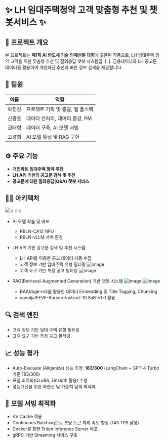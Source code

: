 # ✨ LH 임대주택청약 고객 맞춤형 추천 및 챗봇서비스 ✨

## 🎯 프로젝트 개요

본 프로젝트는 **제1회 AI 반도체 기술 인재선발 대회**에 출품된 작품으로, LH 임대주택 청약 고객을 위한 맞춤형 추천 및 질의응답 챗봇 시스템입니다. 금융데이터와 LH 공고문 데이터를 활용하여 개인화된 추천과 빠른 정보 검색을 제공합니다.

## 👥 팀원
| 이름 | 역할 |
|-------|-------|
| 박진감 | 프로젝트 기획 및 총괄, 웹 풀스택 |
| 신광훈 | 데이터 전처리, 데이터 증강, PM |
| 권태형 | 데이터 구축, AI 모델 서빙 |
| 고강희 | AI 모델 튜닝 및 RAG 구현 |


## ⚙️ 주요 기능
- **개인화된 임대주택 청약 추천**
- **LH API 기반의 공고문 검색 및 추천**
- **공고문에 대한 질의응답(Q&A) 챗봇 서비스**


## 🧑‍💻 아키텍처
![ㅇㄹㅇ](https://github.com/user-attachments/assets/27b99a12-a6bf-4e4d-b5fa-ff9d33e29e15)

- AI 모델 학습 및 배포
  - RBLN-CA12 NPU
  - RBLN-vLLM 서버 환경

- LH API 기반 공고문 검색 및 추천 시스템
  - LH API를 이용한 공고 데이터 자동 수집
  - 고객 정보 기반 임대주택 유형 필터링
![image](https://github.com/user-attachments/assets/11a22015-0da8-4d6e-ae0e-0f94f3b1b02b)
  - 고객 요구 기반 특정 공고 필터링 
![image](https://github.com/user-attachments/assets/c873caa6-9ded-4185-9085-5aa6d661bad0)

- RAG(Retrieval-Augmented Generation) 기반 챗봇 시스템
![image](https://github.com/user-attachments/assets/b2c556aa-6c5e-4e90-9d2a-ca85b6d8c5e0)
![image](https://github.com/user-attachments/assets/7d576ea4-3d20-4717-93b9-0cb0ee52f91e)

  - BAAI/bge-m3을 활용한 데이터 Embedding 및 Title Tagging, Chunking
  - yanolja/EEVE-Korean-Instruct-10.8aB-v1.0 활용
    

## 🔍 검색 엔진
- 고객 정보 기반 임대 주택 유형 필터링
- 고객 요구 기반 특정 공고 필터링

## 📈 성능 평가
- Auto-Evaluate (Allganize) 성능 측정: **182/300** (LangChain + GPT-4 Turbo 기준 183/300)
- 모델 최적화(QLoRA, Unsloth 활용) 수행
- 성능개선을 위한 하한선 및 가중치 탐색 최적화

## 🚀 모델 서빙 최적화
- KV Cache 적용
- Continuous Batching으로 초당 토큰 처리 속도 향상 (143 TPS 달성)
- Docker를 통한 Triton Inference Server 배포
- gRPC 기반 Streaming 서비스 구축
